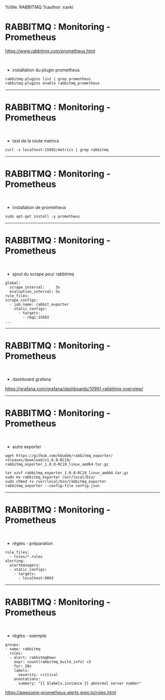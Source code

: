 %title: RABBITMQ
%author: xavki


# RABBITMQ : Monitoring - Prometheus


https://www.rabbitmq.com/prometheus.html

<br>

* installation du plugin prometheus

```
rabbitmq-plugins list | grep prometheus
rabbitmq-plugins enable rabbitmq_prometheus
```

--------------------------------------------------------------------------

# RABBITMQ : Monitoring - Prometheus

<br>

* test de la route metrics

```
curl -s localhost:15692/metrics | grep rabbitmq
```

--------------------------------------------------------------------------

# RABBITMQ : Monitoring - Prometheus

<br>

* installation de prometheus

```
sudo apt-get install -y prometheus
```

--------------------------------------------------------------------------

# RABBITMQ : Monitoring - Prometheus

<br>

* ajout du scrape pour rabbitmq

```
global:
  scrape_interval:     5s 
  evaluation_interval: 5s 
rule_files:
scrape_configs:
  - job_name: rabbit_exporter
    static_configs:
      - targets: 
        - rmq1:15692
...
```

--------------------------------------------------------------------------

# RABBITMQ : Monitoring - Prometheus

<br>

* dashboard grafana

https://grafana.com/grafana/dashboards/10991-rabbitmq-overview/

--------------------------------------------------------------------------

# RABBITMQ : Monitoring - Prometheus

<br>

* autre exporter

```
wget https://github.com/kbudde/rabbitmq_exporter/
releases/download/v1.0.0-RC19/
rabbitmq_exporter_1.0.0-RC19_linux_amd64.tar.gz

tar xzvf rabbitmq_exporter_1.0.0-RC19_linux_amd64.tar.gz
sudo mv rabbitmq_exporter /usr/local/bin/
sudo chmod +x /usr/local/bin/rabbitmq_exporter
rabbitmq_exporter --config-file config.json
```

--------------------------------------------------------------------------

# RABBITMQ : Monitoring - Prometheus

<br>

* règles - préparation

```
rule_files:
  - rules/*.rules
alerting:
  alertmanagers:
  - static_configs:
    - targets:
      - localhost:9093
```

--------------------------------------------------------------------------

# RABBITMQ : Monitoring - Prometheus

<br>

* règles - exemple

```
groups:
- name: rabbitmq
  rules:
  - alert: rabbitmqDown
    expr: count(rabbitmq_build_info) <3
    for: 20s
    labels:
      severity: critical
    annotations:
      summary: "{{ $labels.instance }} abnormal server number"
```

https://awesome-prometheus-alerts.grep.to/rules.html

